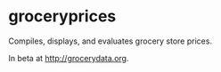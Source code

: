 groceryprices
=============
Compiles, displays, and evaluates grocery store prices.

In beta at http://grocerydata.org.
